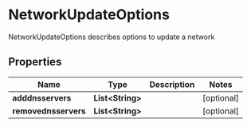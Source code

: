 

# NetworkUpdateOptions

NetworkUpdateOptions describes options to update a network

## Properties

| Name | Type | Description | Notes |
|------------ | ------------- | ------------- | -------------|
|**adddnsservers** | **List&lt;String&gt;** |  |  [optional] |
|**removednsservers** | **List&lt;String&gt;** |  |  [optional] |



